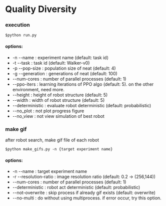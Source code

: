 # Quality Diversity

### execution
```
$python run.py
```
#### options:
- -n --name       : experiment name (default: task id)
- -t --task       : task id (default: Walker-v0)
- -p --pop-size   : population size of neat (default: 4)
- -g --generation : generations of neat (default: 100)
- --num-cores     : number of parallel processes (default: 1)
- --ppo-iters     : learning iterations of PPO algo (default: 5). on the other environment, need more.
- --height        : height of robot structure (default: 5)
- --width         : width of robot structure (default: 5)
- --deterministic : evaluate robot deterministic (default: probabilistic)
- --no_plot       : not plot progress figure
- --no_view       : not view simulation of best robot

### make gif
after robot search, make gif file of each robot
```
$python make_gifs.py -n {target experiment name}
```
#### options:
- -n --name             : target experiment name
- -r --resolution-ratio : image resolution ratio (default: 0.2 -> (256,144))
- --num-cores           : number of parallel processes (default: 1)
- --deterministic       : robot act deterministic (default: probabilistic)
- --not-overwrite       : skip process if already gif exists (default: overwrite)
- --no-multi            : do without using multiprocess. if error occur, try this option.
